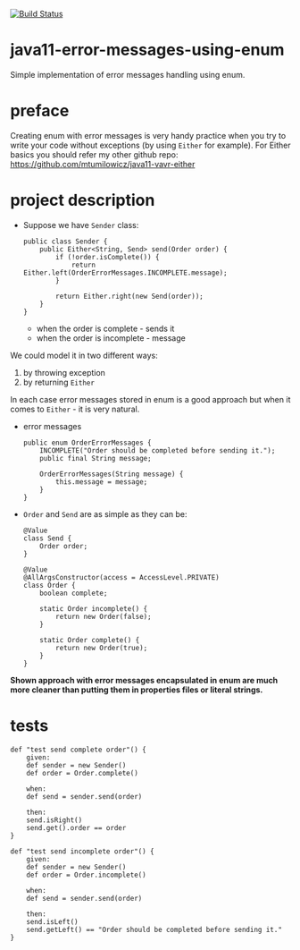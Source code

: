 [![Build Status](https://travis-ci.com/mtumilowicz/java11-error-messages-using-enum.svg?branch=master)](https://travis-ci.com/mtumilowicz/java11-error-messages-using-enum)

# java11-error-messages-using-enum
Simple implementation of error messages handling using enum.

# preface
Creating enum with error messages is very handy practice
when you try to write your code without exceptions (by 
using `Either` for example). For Either basics you should refer
my other github repo: https://github.com/mtumilowicz/java11-vavr-either

# project description
* Suppose we have `Sender` class:
    ```
    public class Sender {
        public Either<String, Send> send(Order order) {
            if (!order.isComplete()) {
                return Either.left(OrderErrorMessages.INCOMPLETE.message);
            }
            
            return Either.right(new Send(order));
        }
    }
    ```
    * when the order is complete - sends it
    * when the order is incomplete - message

We could model it in two different ways:
1. by throwing exception
1. by returning `Either`

In each case error messages stored in enum is a good approach
but when it comes to `Either` - it is very natural.

* error messages
    ```
    public enum OrderErrorMessages {
        INCOMPLETE("Order should be completed before sending it.");
        public final String message;
    
        OrderErrorMessages(String message) {
            this.message = message;
        }
    }
    ```

* `Order` and `Send` are as simple as they can be:
    ```
    @Value
    class Send {
        Order order;
    }
    
    @Value
    @AllArgsConstructor(access = AccessLevel.PRIVATE)
    class Order {
        boolean complete;
        
        static Order incomplete() {
            return new Order(false);
        }
        
        static Order complete() {
            return new Order(true);
        }
    }
    ```

**Shown approach with error messages encapsulated in enum
are much more cleaner than putting them in properties files
or literal strings.**

# tests
```
def "test send complete order"() {
    given:
    def sender = new Sender()
    def order = Order.complete()

    when:
    def send = sender.send(order)

    then:
    send.isRight()
    send.get().order == order
}

def "test send incomplete order"() {
    given:
    def sender = new Sender()
    def order = Order.incomplete()

    when:
    def send = sender.send(order)

    then:
    send.isLeft()
    send.getLeft() == "Order should be completed before sending it."
}
```